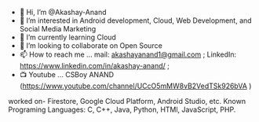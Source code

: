 - 👋 Hi, I’m @Akashay-Anand
- 👀 I’m interested in Android development, Cloud, Web Development, and Social Media Marketing
- 🌱 I’m currently learning Cloud
- 💞️ I’m looking to collaborate on Open Source
- 📫 How to reach me ... mail: akashayanand1@gmail.com ; LinkedIn: https://www.linkedin.com/in/akashay-anand/  ; 
- 📺 Youtube ...  CSBoy ANAND (https://www.youtube.com/channel/UCcO5mMW8vB2VedTSk926bVA )


worked on- Firestore, Google Cloud Platform, Android Studio, etc.
Known Programing Languages: C, C++, Java, Python, HTMl, JavaScript, PHP.



<!---
Akashay-Anand/Akashay-Anand is a ✨ special ✨ repository because its `README.md` (this file) appears on your GitHub profile.
You can click the Preview link to take a look at your changes.
--->

